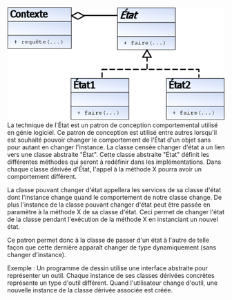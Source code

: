 ![Etat](UML_DP_Etat.png)
La technique de l'État est un patron de conception comportemental utilisé
 en génie logiciel. Ce patron de conception est utilisé entre autres lorsqu'il est souhaité 
 pouvoir changer le comportement de l'État d'un objet sans pour autant en changer l'instance.
La classe censée changer d'état a un lien vers une classe abstraite "État". Cette classe abstraite "État" définit
 les différentes méthodes qui seront à redéfinir dans les implémentations. Dans chaque classe dérivée d'État, 
 l'appel à la méthode X pourra avoir un comportement différent.

La classe pouvant changer d'état appellera les services de sa classe d'état dont l'instance change quand 
le comportement de notre classe change. De plus l'instance de la classe pouvant changer d'état peut être passée 
en paramètre à la méthode X de sa classe d'état. Ceci permet de changer l'état de la classe pendant l'exécution 
de la méthode X en instanciant un nouvel état.

Ce patron permet donc à la classe de passer d'un état à l'autre de telle façon que cette dernière apparaît
 changer de type dynamiquement (sans changer d'instance).

Exemple : Un programme de dessin utilise une interface abstraite pour représenter un outil. Chaque instance de
 ses classes dérivées concrètes représente un type d'outil différent. Quand l'utilisateur change d'outil, 
 une nouvelle instance de la classe dérivée associée est créée.
